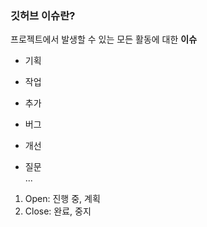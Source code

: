 ### 깃허브 이슈란?
프로젝트에서 발생할 수 있는 모든 활동에 대한 **이슈**  
- 기획
- 작업
- 추가
- 버그
- 개선

- 질문  
...


1. Open: 진행 중, 계획
2. Close: 완료, 중지